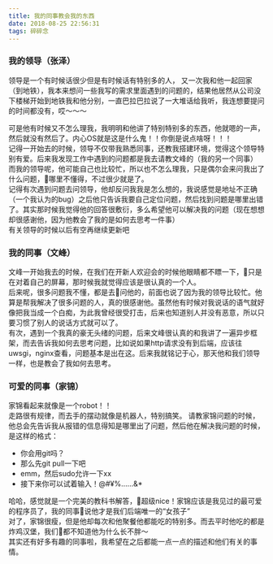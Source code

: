 ```yaml
---
title: 我的同事教会我的东西
date: 2018-08-25 22:56:31
tags: 碎碎念
---
```

### 我的领导（张泽）
领导是一个有时候话很少但是有时候话有特别多的人，
又一次我和他一起回家（到地铁），我本来想问一些我写的需求里面遇到的问题的，结果他居然从公司没下楼梯开始到地铁我和他分别，一直巴拉巴拉说了一大堆话给我听，我连想要提问的时间都没有，哎～～～  
<!--more-->
可是他有时候又不怎么理我，我明明和他讲了特别特别多的东西，他就嗯的一声，然后就没有然后了。内心OS就是这是什么鬼！！你倒是说点啥呀！！！  
记得一开始去的时候，领导不仅带我熟悉同事，还教我搭建环境，觉得这个领导特别有爱。后来我发现工作中遇到的问题都是我去请教文峰的（我的另一个同事）  
而我的领导呢，他可能自己也比较忙，所以也不怎么理我，只是偶尔会来问我出了什么问题，哪里不懂得，不过很少就是了。  
记得有次遇到问题去问领导，他却反问我我是怎么想的，我说感觉是地址不正确（一个我认为的bug）之后他只告诉我要自己定位问题，然后找到问题是哪里出错了。其实那时候我觉得他的回答很敷衍，多么希望他可以解决我的问题（现在想想却很感谢他，因为他教会了我的是如何去思考一件事）  
有关领导的时候以后有空再继续更新吧  
### 我的同事（文峰）
文峰一开始我去的时候，在我们在开新人欢迎会的时候他眼睛都不瞟一下，只是在对着自己的屏幕，那时候我就觉得应该是很认真的一个人。  
后来呢，很多问题我不懂，都是去问他的，前面也说了因为我的领导比较忙。他算是帮我解决了很多问题的人，真的很感谢他。虽然他有时候对我说话的语气就好像把我当成一个白痴，为此我曾经很受打击，后来也知道别人并没有恶意，所以只要习惯了别人的说话方式就可以了。  
有次，遇到一个我真的豪无头绪的问题，后来文峰很认真的和我讲了一遍异步框架，而去告诉我如何去思考问题，比如说如果http请求没有到后端，应该往uwsgi，nginx查看，问题基本是出在这。后来我就铭记于心，那天他和我们领导一样，也是教会了我如何去思考。  
 ### 可爱的同事（家锦）
家锦看起来就像是一个robot！！  
走路很有规律，而去手的摆动就像是机器人，特别搞笑。
请教家锦问题的时候，他总会先告诉我从报错的信息得知是哪里出了问题，然后他在解决我问题的时候，是这样的格式：
* 你会用git吗？
* 那么先git pull一下吧
* emm，然后sudo允许一下xx
* 接下来你可以试着输入！@#¥%……&*  

哈哈，感觉就是一个完美的教科书解答，超级nice！家锦应该是我见过的最可爱的程序员了，我的同事说他才是我们后端唯一的“女孩子”  
对了，家锦很瘦，但是他却每次和他聚餐他都能吃的特别多。而去平时他吃的都是炸鸡汉堡，我们都不知道他为什么长不胖～  
其实还有好多有趣的同事啦，我希望在之后都能一点一点的描述和他们有关的事情。
